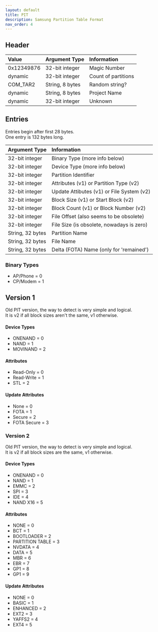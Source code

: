 ```yaml
---
layout: default
title: PIT
description: Samsung Partition Table Format
nav_order: 4
---
```


## Header
| Value        | Argument Type     | Information                   |
|:-------------|:------------------|:------------------------------|
| 0x12349876   | 32-bit integer    | Magic Number                  |
| dynamic      | 32-bit integer    | Count of partitions           |
| COM_TAR2     | String, 8 bytes   | Random string?                |
| dynamic      | String, 8 bytes   | Project Name                  |
| dynamic      | 32-bit integer    | Unknown                       |

## Entries
Entries begin after first 28 bytes. \
One entry is 132 bytes long.

| Argument Type     | Information                               |
|:------------------|:------------------------------------------|
| 32-bit integer    | Binary Type (more info below)             |
| 32-bit integer    | Device Type (more info below)             |
| 32-bit integer    | Partition Identifier                       |
| 32-bit integer    | Attributes (v1) or Partition Type (v2)    |
| 32-bit integer    | Update Attibutes (v1) or File System (v2) |
| 32-bit integer    | Block Size (v1) or Start Block (v2)       |
| 32-bit integer    | Block Count (v1) or Block Number (v2)     |
| 32-bit integer    | File Offset (also seems to be obsolete)    |
| 32-bit integer    | File Size (is obsolete, nowadays is zero) |
| String, 32 bytes  | Partition Name                            |
| String, 32 bytes  | File Name                                 |
| String, 32 bytes  | Delta (FOTA) Name (only for 'remained')   |

### Binary Types
* AP/Phone = 0
* CP/Modem = 1

## Version 1
Old PIT version, the way to detect is very simple and logical. \
It is v2 if all block sizes aren't the same, v1 otherwise.

#### Device Types
* ONENAND = 0
* NAND = 1
* MOVINAND = 2

#### Attributes
* Read-Only = 0
* Read-Write = 1
* STL = 2

#### Update Attributes
* None = 0
* FOTA = 1
* Secure = 2
* FOTA Secure = 3

### Version 2
Old PIT version, the way to detect is very simple and logical. \
It is v2 if all block sizes are the same, v1 otherwise.

#### Device Types
* ONENAND = 0
* NAND = 1
* EMMC = 2
* SPI = 3
* IDE = 4
* NAND X16 = 5

#### Attributes
* NONE = 0
* BCT = 1
* BOOTLOADER = 2
* PARTITION TABLE = 3
* NVDATA = 4
* DATA = 5
* MBR = 6
* EBR = 7
* GP1 = 8
* GP1 = 9

#### Update Attributes
* NONE = 0
* BASIC = 1
* ENHANCED = 2
* EXT2 = 3
* YAFFS2 = 4
* EXT4 = 5
